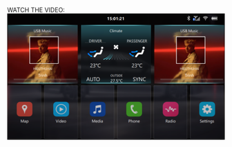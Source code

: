 WATCH THE VIDEO:
[![VIDEO](https://github.com/hnam-nesg/Virtual-Assistant-Dashboard-for-Honda-Civic-2008-Climate-Control/blob/main/Screenshot%202025-06-18%20150140.png)](https://www.youtube.com/watch?v=U477sATleNA&feature=youtu.be)
